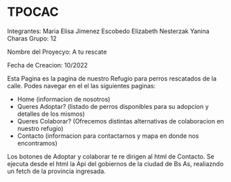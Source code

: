 # TPOCAC
Integrantes:
Maria Elisa Jimenez Escobedo
Elizabeth Nesterzak
Yanina Charas
Grupo: 12

Nombre del Proyecyo: A tu rescate

Fecha de Creacion: 10/2022

Esta Pagina es la pagina de nuestro Refugio para perros rescatados de la calle.
Podes navegar en el el las siguientes paginas:
- Home (informacion de nosotros)
- Queres Adoptar? (listado de perros disponibles para su adopcion y detalles de los mismos)
- Queres Colaborar? (Ofrecemos distintas alternativas de colaboracion en nuestro refugio)
- Contacto (informacion para contactarnos y mapa en donde nos encontramos)

Los botones de Adoptar y colaborar te re dirigen al html de Contacto.
Se ejecuta desde el html la Api del gobiernos de la ciudad de Bs As, realiazndo un fetch de la provincia ingresada.